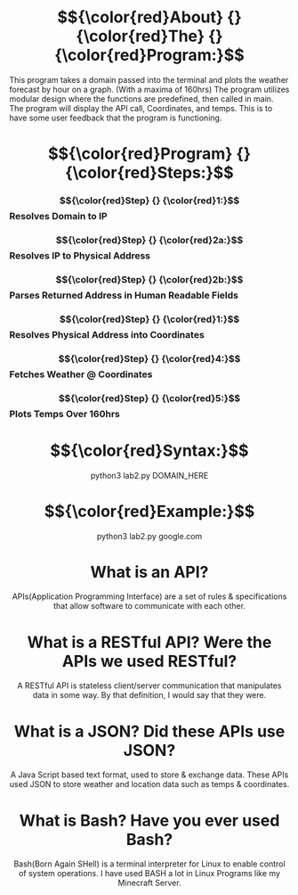 
<div align="center">
  
# $${\color{red}About} {} {\color{red}The} {} {\color{red}Program:}$$


<div align="left">
  
This program takes a domain passed into the terminal and plots the 
weather forecast by hour on a graph. (With a maxima of 160hrs)
The program utilizes modular design where the functions are predefined, then called in main.
The program will display the API call, Coordinates, and temps. This is to have some user feedback
that the program is functioning.

</div>


<div align="center">
  
# $${\color{red}Program} {}  {\color{red}Steps:}$$

</div>


<div align="left">
  
### $${\color{red}Step} {} {\color{red}1:}$$  Resolves Domain to IP
### $${\color{red}Step} {} {\color{red}2a:}$$ Resolves IP to Physical Address
### $${\color{red}Step} {} {\color{red}2b:}$$ Parses Returned Address in Human Readable Fields
### $${\color{red}Step} {} {\color{red}1:}$$  Resolves Physical Address into Coordinates
### $${\color{red}Step} {} {\color{red}4:}$$  Fetches Weather @ Coordinates
###  $${\color{red}Step} {} {\color{red}5:}$$ Plots Temps Over 160hrs


  
</div>

<div>

<div align="center">

# $${\color{red}Syntax:}$$

</div>


python3 lab2.py DOMAIN_HERE


# $${\color{red}Example:}$$
python3 lab2.py google.com



# What is an API?
APIs(Application Programming Interface) are a set of rules &
specifications that allow software to communicate with each other.

# What is a RESTful API? Were the APIs we used RESTful?
A RESTful API is stateless client/server communication that manipulates data in 
some way. By that definition, I would say that they were.

# What is a JSON? Did these APIs use JSON?
A Java Script based text format, used to store & exchange data.
These APIs used JSON to store weather and location data such as temps 
& coordinates.

# What is Bash? Have you ever used Bash?
Bash(Born Again SHell) is a terminal interpreter for Linux to enable control
of system operations. I have used BASH a lot in Linux Programs like my Minecraft Server.





